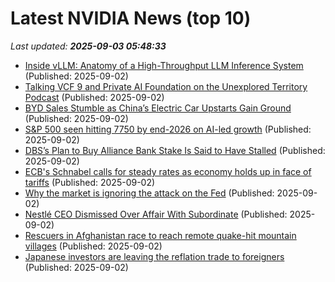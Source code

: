 # Latest NVIDIA News (top 10)
_Last updated: **2025-09-03 05:48:33**_

- [Inside vLLM: Anatomy of a High-Throughput LLM Inference System](https://www.aleksagordic.com/blog/vllm) (Published: 2025-09-02)
- [Talking VCF 9 and Private AI Foundation on the Unexplored Territory Podcast](https://frankdenneman.nl/2025/09/02/talking-vcf-9-and-private-ai-foundation-on-the-unexplored-territory-podcast/) (Published: 2025-09-02)
- [BYD Sales Stumble as China’s Electric Car Upstarts Gain Ground](https://biztoc.com/x/571a351b3bd1edfe) (Published: 2025-09-02)
- [S&P 500 seen hitting 7750 by end-2026 on AI-led growth](https://biztoc.com/x/e17293219d1b89d8) (Published: 2025-09-02)
- [DBS’s Plan to Buy Alliance Bank Stake Is Said to Have Stalled](https://biztoc.com/x/3da1136756c23936) (Published: 2025-09-02)
- [ECB's Schnabel calls for steady rates as economy holds up in face of tariffs](https://biztoc.com/x/1a955105c820f709) (Published: 2025-09-02)
- [Why the market is ignoring the attack on the Fed](https://biztoc.com/x/9a9f52812d62bb23) (Published: 2025-09-02)
- [Nestlé CEO Dismissed Over Affair With Subordinate](https://biztoc.com/x/922f870d9809b6ba) (Published: 2025-09-02)
- [Rescuers in Afghanistan race to reach remote quake-hit mountain villages](https://biztoc.com/x/42b838be44fc296d) (Published: 2025-09-02)
- [Japanese investors are leaving the reflation trade to foreigners](https://biztoc.com/x/0e2111b298196157) (Published: 2025-09-02)
